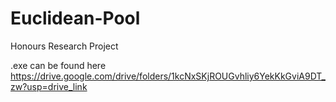 # Euclidean-Pool
Honours Research Project

.exe can be found here
https://drive.google.com/drive/folders/1kcNxSKjROUGvhliy6YekKkGviA9DT_zw?usp=drive_link
